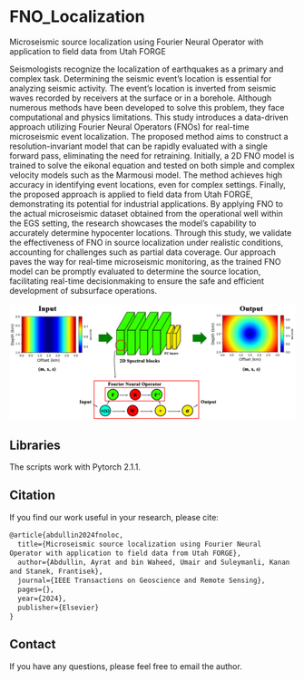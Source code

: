 # FNO_Localization
Microseismic source localization using Fourier Neural Operator with application to field data from Utah FORGE

Seismologists recognize the localization of earthquakes as a primary and complex task. Determining the seismic event’s location is essential for analyzing seismic activity. The event’s location is inverted from seismic waves recorded by receivers at the surface or in a borehole. Although numerous methods have been developed to solve this problem, they face computational and physics limitations. This study introduces a data-driven approach utilizing Fourier Neural Operators (FNOs) for real-time microseismic event localization. The proposed method aims to construct a resolution-invariant model that can be rapidly evaluated with a single forward pass, eliminating the need for retraining. Initially, a 2D FNO model is trained to solve the eikonal equation and tested on both simple and complex velocity models such as the Marmousi model. The method achieves high accuracy in identifying event locations, even for complex settings. Finally, the proposed approach is applied to field data from Utah FORGE, demonstrating its potential for industrial applications. By applying FNO to the actual microseismic dataset obtained from the operational well within the EGS setting, the research showcases the model’s capability to accurately determine hypocenter locations. Through this study, we validate the effectiveness of FNO in source localization under realistic conditions, accounting for challenges such as partial data coverage. Our approach paves the way for real-time microseismic monitoring, as the trained FNO model can be promptly evaluated to determine the source location, facilitating real-time decisionmaking to ensure the safe and efficient development of subsurface operations.

![Method](https://github.com/ayratabd/FNO_Localization/blob/main/FNO.png)

## Libraries
The scripts work with Pytorch 2.1.1.


## Citation
If you find our work useful in your research, please cite:
```
@article{abdullin2024fnoloc,
  title={Microseismic source localization using Fourier Neural Operator with application to field data from Utah FORGE},
  author={Abdullin, Ayrat and bin Waheed, Umair and Suleymanli, Kanan and Stanek, Frantisek},
  journal={IEEE Transactions on Geoscience and Remote Sensing},
  pages={},
  year={2024},
  publisher={Elsevier}
}
```

## Contact
If you have any questions, please feel free to email the author.
